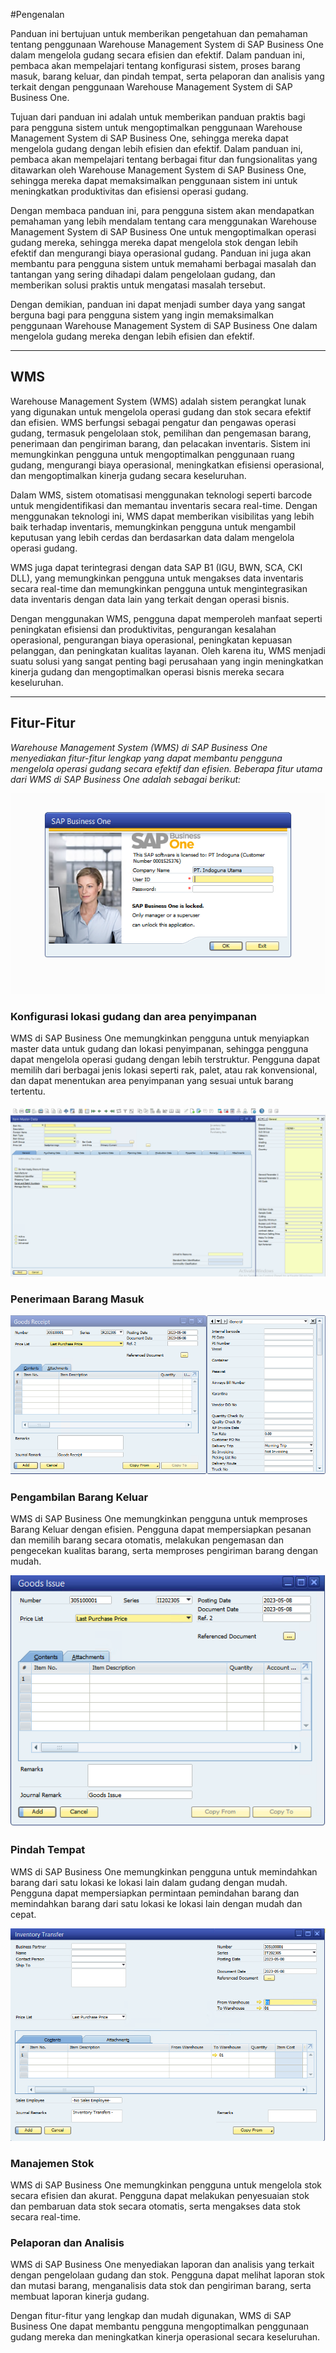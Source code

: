 #Pengenalan


Panduan ini bertujuan untuk memberikan pengetahuan dan pemahaman tentang penggunaan Warehouse Management System di SAP Business One dalam mengelola gudang secara efisien dan efektif. Dalam panduan ini, pembaca akan mempelajari tentang konfigurasi sistem, proses barang masuk, barang keluar, dan pindah tempat, serta pelaporan dan analisis yang terkait dengan penggunaan Warehouse Management System di SAP Business One.

Tujuan dari panduan ini adalah untuk memberikan panduan praktis bagi para pengguna sistem untuk mengoptimalkan penggunaan Warehouse Management System di SAP Business One, sehingga mereka dapat mengelola gudang dengan lebih efisien dan efektif. Dalam panduan ini, pembaca akan mempelajari tentang berbagai fitur dan fungsionalitas yang ditawarkan oleh Warehouse Management System di SAP Business One, sehingga mereka dapat memaksimalkan penggunaan sistem ini untuk meningkatkan produktivitas dan efisiensi operasi gudang.

Dengan membaca panduan ini, para pengguna sistem akan mendapatkan pemahaman yang lebih mendalam tentang cara menggunakan Warehouse Management System di SAP Business One untuk mengoptimalkan operasi gudang mereka, sehingga mereka dapat mengelola stok dengan lebih efektif dan mengurangi biaya operasional gudang. Panduan ini juga akan membantu para pengguna sistem untuk memahami berbagai masalah dan tantangan yang sering dihadapi dalam pengelolaan gudang, dan memberikan solusi praktis untuk mengatasi masalah tersebut.

Dengan demikian, panduan ini dapat menjadi sumber daya yang sangat berguna bagi para pengguna sistem yang ingin memaksimalkan penggunaan Warehouse Management System di SAP Business One dalam mengelola gudang mereka dengan lebih efisien dan efektif.

---

## WMS 

Warehouse Management System (WMS) adalah sistem perangkat lunak yang digunakan untuk mengelola operasi gudang dan stok secara efektif dan efisien. WMS berfungsi sebagai pengatur dan pengawas operasi gudang, termasuk pengelolaan stok, pemilihan dan pengemasan barang, penerimaan dan pengiriman barang, dan pelacakan inventaris. Sistem ini memungkinkan pengguna untuk mengoptimalkan penggunaan ruang gudang, mengurangi biaya operasional, meningkatkan efisiensi operasional, dan mengoptimalkan kinerja gudang secara keseluruhan.

Dalam WMS, sistem otomatisasi menggunakan teknologi seperti barcode untuk mengidentifikasi dan memantau inventaris secara real-time. Dengan menggunakan teknologi ini, WMS dapat memberikan visibilitas yang lebih baik terhadap inventaris, memungkinkan pengguna untuk mengambil keputusan yang lebih cerdas dan berdasarkan data dalam mengelola operasi gudang.


WMS juga dapat terintegrasi dengan data SAP B1 (IGU, BWN, SCA, CKI DLL), yang memungkinkan pengguna untuk mengakses data inventaris secara real-time dan memungkinkan pengguna untuk mengintegrasikan data inventaris dengan data lain yang terkait dengan operasi bisnis.

Dengan menggunakan WMS, pengguna dapat memperoleh manfaat seperti peningkatan efisiensi dan produktivitas, pengurangan kesalahan operasional, pengurangan biaya operasional, peningkatan kepuasan pelanggan, dan peningkatan kualitas layanan. Oleh karena itu, WMS menjadi suatu solusi yang sangat penting bagi perusahaan yang ingin meningkatkan kinerja gudang dan mengoptimalkan operasi bisnis mereka secara keseluruhan.

---


## Fitur-Fitur 

_Warehouse Management System (WMS) di SAP Business One menyediakan fitur-fitur lengkap yang dapat membantu pengguna mengelola operasi gudang secara efektif dan efisien. Beberapa fitur utama dari WMS di SAP Business One adalah sebagai berikut:_

![Login](img/wms01Login.png)




### Konfigurasi lokasi gudang dan area penyimpanan

WMS di SAP Business One memungkinkan pengguna untuk menyiapkan master data untuk gudang dan lokasi penyimpanan, sehingga pengguna dapat mengelola operasi gudang dengan lebih terstruktur. Pengguna dapat memilih dari berbagai jenis lokasi seperti rak, palet, atau rak konvensional, dan dapat menentukan area penyimpanan yang sesuai untuk barang tertentu.
 
![Penyimpanan](img/wms01penyimpanan.png)


### Penerimaan Barang Masuk 
 
![Barang_Masuk](img/wms01Barang_Masuk.png)



### Pengambilan Barang Keluar 

WMS di SAP Business One memungkinkan pengguna untuk memproses Barang Keluar dengan efisien. Pengguna dapat mempersiapkan pesanan dan memilih barang secara otomatis, melakukan pengemasan dan pengecekan kualitas barang, serta memproses pengiriman barang dengan mudah.
 
 ![Barang_keluar](img/wms01Barang_Keluar.png)

### Pindah Tempat 

WMS di SAP Business One memungkinkan pengguna untuk memindahkan barang dari satu lokasi ke lokasi lain dalam gudang dengan mudah. Pengguna dapat mempersiapkan permintaan pemindahan barang dan memindahkan barang dari satu lokasi ke lokasi lain dengan mudah dan cepat.

![Pindah_tempat](img/wms01Pindah_Tempat.png)


### Manajemen Stok 

WMS di SAP Business One memungkinkan pengguna untuk mengelola stok secara efisien dan akurat. Pengguna dapat melakukan penyesuaian stok dan pembaruan data stok secara otomatis, serta mengakses data stok secara real-time.
 
### Pelaporan dan Analisis 

WMS di SAP Business One menyediakan laporan dan analisis yang terkait dengan pengelolaan gudang dan stok. Pengguna dapat melihat laporan stok dan mutasi barang, menganalisis data stok dan pengiriman barang, serta membuat laporan kinerja gudang.


Dengan fitur-fitur yang lengkap dan mudah digunakan, WMS di SAP Business One dapat membantu pengguna mengoptimalkan penggunaan gudang mereka dan meningkatkan kinerja operasional secara keseluruhan.
